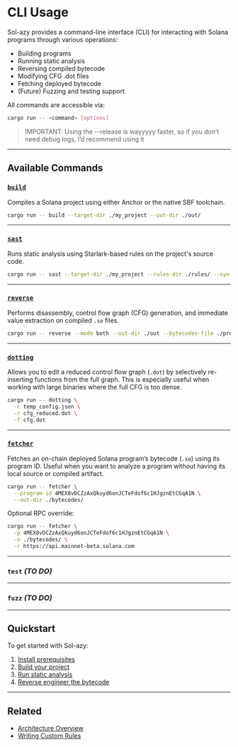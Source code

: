 # CLI Usage

Sol-azy provides a command-line interface (CLI) for interacting with Solana programs through various operations:

- Building programs
- Running static analysis
- Reversing compiled bytecode
- Modifying CFG .dot files
- Fetching deployed bytecode
- (Future) Fuzzing and testing support

All commands are accessible via:

```bash
cargo run -- <command> [options]
```

> IMPORTANT: Using the --release is wayyyyy faster, so if you don’t need debug logs, I’d recommend using it

---

## Available Commands

### [`build`](cli/build.md)

Compiles a Solana project using either Anchor or the native SBF toolchain.

```bash
cargo run -- build --target-dir ./my_project --out-dir ./out/
```

---

### [`sast`](cli/sast.md)

Runs static analysis using Starlark-based rules on the project's source code.

```bash
cargo run -- sast --target-dir ./my_project --rules-dir ./rules/ --syn-scan-only
```

---

### [`reverse`](cli/reverse.md)

Performs disassembly, control flow graph (CFG) generation, and immediate value extraction on compiled `.so` files.

```bash
cargo run -- reverse --mode both --out-dir ./out --bytecodes-file ./program.so --labeling
```

---

### [`dotting`](../reverse/dotting.md)

Allows you to edit a reduced control flow graph (`.dot`) by selectively re-inserting functions from the full graph.
This is especially useful when working with large binaries where the full CFG is too dense.

```bash
cargo run -- dotting \
  -c temp_config.json \
  -r cfg_reduced.dot \
  -f cfg.dot
```

---

### [`fetcher`](../reverse/fetcher.md)

Fetches an on-chain deployed Solana program’s bytecode (`.so`) using its program ID.
Useful when you want to analyze a program without having its local source or compiled artifact.

```bash
cargo run -- fetcher \
  --program-id 4MEX8vDCZzAxQkuyd6onJCTeFdof6c1HJgznEtCGqA1N \
  --out-dir ./bytecodes/
```

Optional RPC override:

```bash
cargo run -- fetcher \
  -p 4MEX8vDCZzAxQkuyd6onJCTeFdof6c1HJgznEtCGqA1N \
  -o ./bytecodes/ \
  -r https://api.mainnet-beta.solana.com
```

---

### `test` *(TO DO)*

---

### `fuzz` *(TO DO)*

---

## Quickstart

To get started with Sol-azy:

1. [Install prerequisites](installation.md)
2. [Build your project](cli/build.md)
3. [Run static analysis](cli/sast.md)
4. [Reverse engineer the bytecode](cli/reverse.md)

---

## Related

- [Architecture Overview](../architecture/app_state.md)
- [Writing Custom Rules](../rules/format.md)